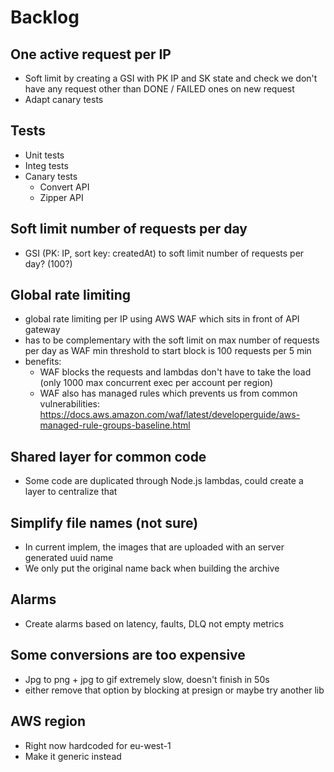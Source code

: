 # Backlog
## One active request per IP
- Soft limit by creating a GSI with PK IP and SK state and check we don't have any request other than DONE / FAILED ones on new request
- Adapt canary tests

## Tests
- Unit tests
- Integ tests
- Canary tests
  - Convert API
  - Zipper API

## Soft limit number of requests per day
- GSI (PK: IP, sort key: createdAt) to soft limit number of requests per day? (100?)

## Global rate limiting
- global rate limiting per IP using AWS WAF which sits in front of API gateway   
- has to be complementary with the soft limit on max number of requests per day as WAF min threshold to start block is 100 requests per 5 min
- benefits:
  - WAF blocks the requests and lambdas don't have to take the load (only 1000 max concurrent exec per account per region)
  - WAF also has managed rules which prevents us from common vulnerabilities: https://docs.aws.amazon.com/waf/latest/developerguide/aws-managed-rule-groups-baseline.html 


## Shared layer for common code
- Some code are duplicated through Node.js lambdas, could create a layer to centralize that


## Simplify file names (not sure)
- In current implem, the images that are uploaded with an server generated uuid name
- We only put the original name back when building the archive

## Alarms
- Create alarms based on latency, faults, DLQ not empty metrics

## Some conversions are too expensive
- Jpg to png + jpg to gif extremely slow, doesn't finish in 50s
- either remove that option by blocking at presign or maybe try another lib


## AWS region
- Right now hardcoded for eu-west-1
- Make it generic instead